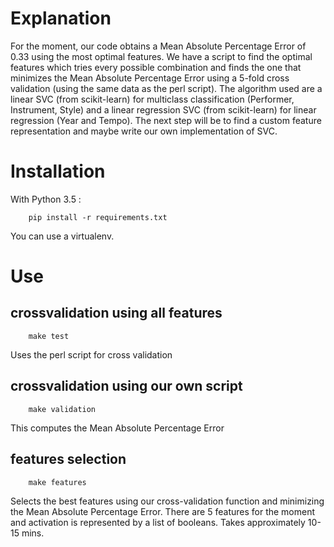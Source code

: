 # Explanation

For the moment, our code obtains a Mean Absolute Percentage Error of 0.33 using the most optimal features. We have a script to find the optimal features which tries every possible combination and finds the one that minimizes the Mean Absolute Percentage Error using a 5-fold cross validation (using the same data as the perl script).
The algorithm used are a linear SVC (from scikit-learn) for multiclass classification (Performer, Instrument, Style) and a linear regression SVC (from scikit-learn) for linear regression (Year and Tempo).
The next step will be to find a custom feature representation and maybe write our own implementation of SVC.

# Installation

With Python 3.5 :

```
    pip install -r requirements.txt
```

You can use a virtualenv.

# Use

## crossvalidation using all features

```
    make test
```

Uses the perl script for cross validation

## crossvalidation using our own script

```
    make validation
```

This computes the Mean Absolute Percentage Error

## features selection

```
    make features
```

Selects the best features using our cross-validation function and minimizing the Mean Absolute Percentage Error. There are 5 features for the moment and activation is represented by a list of booleans.
Takes approximately 10-15 mins.